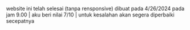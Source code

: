 website ini telah selesai (tanpa rensponsive) dibuat pada 4/26/2024 pada jam 9.00 | aku beri nilai 7/10 | untuk kesalahan akan segera diperbaiki secepatnya